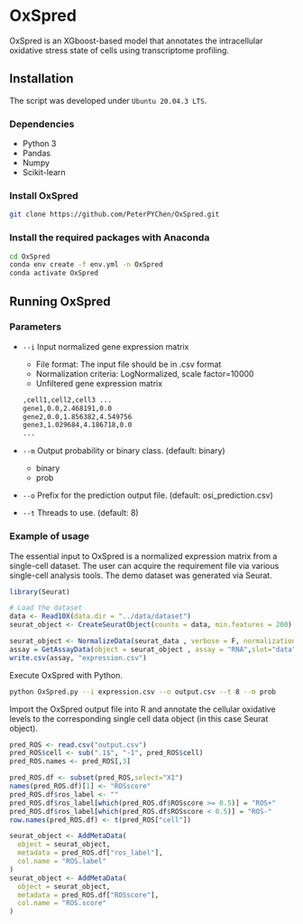 # OxSpred
OxSpred is an XGboost-based model that annotates the intracellular oxidative stress state of cells using transcriptome profiling.

## Installation

The script was developed under `Ubuntu 20.04.3 LTS`.

### Dependencies

- Python 3
- Pandas
- Numpy
- Scikit-learn

### Install OxSpred

```bash
git clone https://github.com/PeterPYChen/OxSpred.git
```

### Install the required packages with Anaconda

```bash
cd OxSpred
conda env create -f env.yml -n OxSpred
conda activate OxSpred
```

## Running OxSpred

### Parameters

- `--i` Input normalized gene expression matrix
    - File format: The input file should be in .csv format
    - Normalization criteria: LogNormalized, scale factor=10000
    - Unfiltered gene expression matrix
    
    ```bash
    ,cell1,cell2,cell3 ...
    gene1,0.0,2.468191,0.0
    gene2,0.0,1.856382,4.549756
    gene3,1.029684,4.186718,0.0
    ...
    ```
    
- `--m` Output probability or binary class. (default: binary)
    - binary
    - prob
- `--o` Prefix for the prediction output file. (default: osi_prediction.csv)
- `--t` Threads to use. (default: 8)

### **Example of usage**

The essential input to OxSpred is a normalized expression matrix from a single-cell dataset. The user can acquire the requirement file via various single-cell analysis tools. The demo dataset was generated via Seurat.

```r
library(Seurat)

# Load the dataset
data <- Read10X(data.dir = "../data/dataset")
seurat_object <- CreateSeuratObject(counts = data, min.features = 200) 
```

```r
seurat_object <- NormalizeData(seurat_data , verbose = F, normalization.method = "LogNormalize", scale.factor = 10000)
assay = GetAssayData(object = seurat_object , assay = "RNA",slot="data")
write.csv(assay, "expression.csv")
```

Execute OxSpred with Python.

```bash
python OxSpred.py --i expression.csv --o output.csv --t 8 --m prob
```

Import the OxSpred output file into R and annotate the cellular oxidative levels to the corresponding single cell data object (in this case Seurat object).

```r
pred_ROS <- read.csv("output.csv")
pred_ROS$cell <- sub(".1$", "-1", pred_ROS$cell)
pred_ROS.names <- pred_ROS[,3]

pred_ROS.df <- subset(pred_ROS,select="X1")
names(pred_ROS.df)[1] <- "ROSscore"
pred_ROS.df$ros_label <- ""
pred_ROS.df$ros_label[which(pred_ROS.df$ROSscore >= 0.5)] = "ROS+"
pred_ROS.df$ros_label[which(pred_ROS.df$ROSscore < 0.5)] = "ROS-"
row.names(pred_ROS.df) <- t(pred_ROS["cell"])

seurat_object <- AddMetaData(
  object = seurat_object,
  metadata = pred_ROS.df["ros_label"],
  col.name = "ROS.label"
)
seurat_object <- AddMetaData(
  object = seurat_object,
  metadata = pred_ROS.df["ROSscore"],
  col.name = "ROS.score"
)
```
